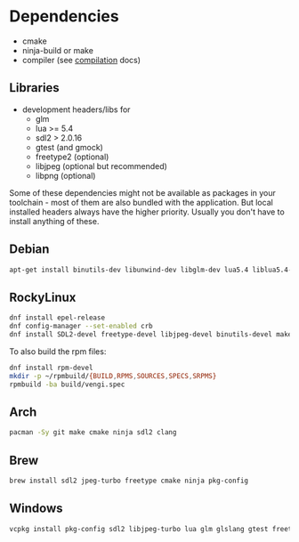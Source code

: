 # Dependencies

* cmake
* ninja-build or make
* compiler (see [compilation](Compilation.md) docs)

## Libraries

* development headers/libs for
  * glm
  * lua >= 5.4
  * sdl2 > 2.0.16
  * gtest (and gmock)
  * freetype2 (optional)
  * libjpeg (optional but recommended)
  * libpng (optional)

Some of these dependencies might not be available as packages in your toolchain - most
of them are also bundled with the application. But local installed headers always have
the higher priority. Usually you don't have to install anything of these.

## Debian

```bash
apt-get install binutils-dev libunwind-dev libglm-dev lua5.4 liblua5.4-dev libfreetype-dev libsdl2-dev wayland-protocols pkg-config libjpeg-dev libpng-dev
```

## RockyLinux

```bash
dnf install epel-release
dnf config-manager --set-enabled crb
dnf install SDL2-devel freetype-devel libjpeg-devel binutils-devel make cmake gcc g++ libasan libubsan ninja-build libcurl-devel
```

To also build the rpm files:

```bash
dnf install rpm-devel
mkdir -p ~/rpmbuild/{BUILD,RPMS,SOURCES,SPECS,SRPMS}
rpmbuild -ba build/vengi.spec
```

## Arch

```bash
pacman -Sy git make cmake ninja sdl2 clang
```

## Brew

```bash
brew install sdl2 jpeg-turbo freetype cmake ninja pkg-config
```

## Windows

```bash
vcpkg install pkg-config sdl2 libjpeg-turbo lua glm glslang gtest freetype
```
